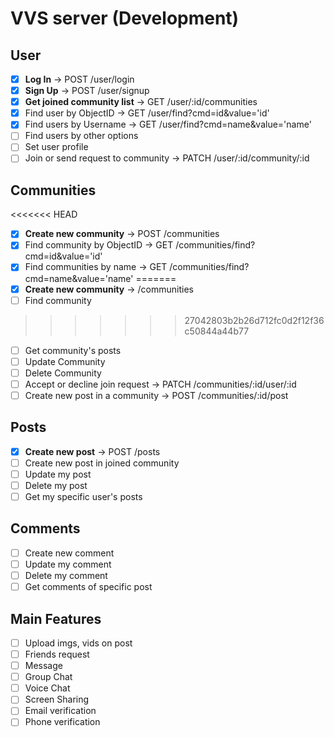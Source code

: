 # VVS server (Development)


## User
- [x] **Log In** &#8594; POST /user/login
- [x] **Sign Up** &#8594; POST /user/signup
- [x] **Get joined community list** &#8594; GET /user/:id/communities
- [x] Find user by ObjectID &#8594; GET /user/find?cmd=id&value='id'
- [x] Find users by Username &#8594; GET /user/find?cmd=name&value='name'
- [ ] Find users by other options
- [ ] Set user profile
- [ ] Join or send request to community &#8594; PATCH /user/:id/community/:id

## Communities
<<<<<<< HEAD
- [x] **Create new community** &#8594; POST /communities
- [x] Find community by ObjectID &#8594; GET /communities/find?cmd=id&value='id'
- [x] Find communities by name &#8594; GET /communities/find?cmd=name&value='name'
=======
- [x] **Create new community** &#8594; /communities
- [ ] Find community 
>>>>>>> 27042803b2b26d712fc0d2f12f36c50844a44b77
- [ ] Get community's posts
- [ ] Update Community
- [ ] Delete Community
- [ ] Accept or decline join request &#8594; PATCH /communities/:id/user/:id
- [ ] Create new post in a community &#8594; POST /communities/:id/post
## Posts
- [x] **Create new post** &#8594; POST /posts
- [ ] Create new post in joined community
- [ ] Update my post
- [ ] Delete my post
- [ ] Get my specific user's posts

## Comments
- [ ] Create new comment 
- [ ] Update my comment
- [ ] Delete my comment
- [ ] Get comments of specific post

## Main Features
- [ ] Upload imgs, vids on post
- [ ] Friends request
- [ ] Message
- [ ] Group Chat
- [ ] Voice Chat
- [ ] Screen Sharing
- [ ] Email verification
- [ ] Phone verification
